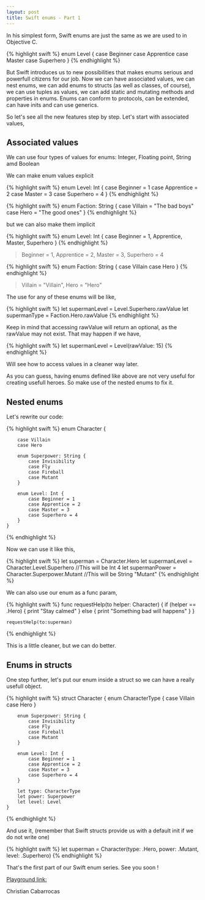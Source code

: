 ```yaml
---
layout: post
title: Swift enums - Part 1
---
```


In his simplest form, Swift enums are just the same as we are used to in Objective C.

{% highlight swift %}
    enum Level {
    	case Beginner
    	case Apprentice
    	case Master
    	case Superhero
}
{% endhighlight %}


But Swift introduces us to new possibilities that makes enums serious and powerfull citizens for our job.
Now we can have associated values, we can nest enums, we can add enums to structs (as well as classes, of course), we can use tuples as values, we can add static and mutating methods and properties in enums. Enums can conform to protocols, can be extended, can have inits and can use generics.

So let's see all the new features step by step. Let's start with associated values,

## Associated values

We can use four types of values for enums: Integer, Floating point, String amd Boolean

We can make enum values explicit

{% highlight swift %}
    enum Level: Int {
    	case Beginner = 1
    	case Apprentice = 2
    	case Master = 3
    	case Superhero = 4
}
{% endhighlight %}

{% highlight swift %}
    enum Faction: String {
    	case Villain = "The bad boys"
    	case Hero = "The good ones"
}
{% endhighlight %}

but we can also make them implicit

{% highlight swift %}
    enum Level: Int {
    	case Beginner = 1, Apprentice, Master, Superhero
	}
{% endhighlight %}

> Beginner = 1, Apprentice = 2, Master = 3, Superhero = 4

{% highlight swift %}
    enum Faction: String {
    	case Villain
    	case Hero
	}
{% endhighlight %}

> Villain = "Villain", Hero = "Hero"

The use for any of these enums will be like,

{% highlight swift %}
    let supermanLevel = Level.Superhero.rawValue
    let supermanType = Faction.Hero.rawValue
{% endhighlight %}

Keep in mind that accessing rawValue will return an optional, as the rawValue may not exist. That may happen if we have,

{% highlight swift %}
    let supermanLevel = Level(rawValue: 15)
{% endhighlight %}

Will see how to access values in a cleaner way later.

As you can guess, having enums defined like above are not very useful for creating usefull heroes. So make use of the nested enums to fix it.

## Nested enums

Let's rewrite our code:

{% highlight swift %}
    enum Character {

		case Villain
    	case Hero
    	
    	enum Superpower: String {
    		case Invisibility
    		case Fly
    		case Fireball
    		case Mutant
    	}

    	enum Level: Int {
    		case Beginner = 1
    		case Apprentice = 2
    		case Master = 3
    		case Superhero = 4
    	}
	}
{% endhighlight %}

Now we can use it like this,

{% highlight swift %}
    let superman = Character.Hero
    let supermanLevel = Character.Level.Superhero //This will be Int 4
    let supermanPower = Character.Superpower.Mutant //This will be String "Mutant"
{% endhighlight %}

We can also use our enum as a func param,

{% highlight swift %}
    func requestHelp(to helper: Character) {
    	if (helper == .Hero) {
    		print "Stay calmed"
    	} else {
    		print "Something bad will happens"
    	}
	}

	requestHelp(to:superman)

{% endhighlight %}

This is a little cleaner, but we can do better.

## Enums in structs

One step further, let's put our enum inside a struct so we can have a really usefull object.

{% highlight swift %}
	struct Character {
		enum CharacterType {
			case Villain
    		case Hero
		}

		enum Superpower: String {
    		case Invisibility
    		case Fly
    		case Fireball
    		case Mutant
    	}

    	enum Level: Int {
    		case Beginner = 1
    		case Apprentice = 2
    		case Master = 3
    		case Superhero = 4
    	}

		let type: CharacterType
		let power: Superpower
		let level: Level
	}
{% endhighlight %}

And use it,
(remember that Swift structs provide us with a default init if we do not write one)

{% highlight swift %}
    let superman = Character(type: .Hero, power: .Mutant, level: .Superhero)
{% endhighlight %}

That's the first part of our Swift enum series. See you soon !

[Playground link:](https://github.com/ShootrNetwork/blog-examples/tree/master/ios)

Christian Cabarrocas
